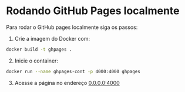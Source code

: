 # Rodando GitHub Pages localmente
Para rodar o GitHub pages localmente siga os passos:

1. Crie a imagem do Docker com:
```bash
docker build -t ghpages .
```

2. Inicie o container:
```bash
docker run --name ghpages-cont -p 4000:4000 ghpages
```

3. Acesse a página no endereço [0.0.0.0:4000](0.0.0.0:4000)
